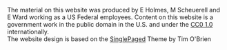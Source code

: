 The material on this website was produced by E Holmes, M Scheuerell and E Ward  working as a US Federal employees. Content on this website is a government work in the public domain in the U.S. and under the [CC0 1.0](https://creativecommons.org/publicdomain/zero/1.0/) internationally.
<br>
The website design is based on the [SinglePaged](https://github.com/t413/SinglePaged) Theme by Tim O'Brien 
